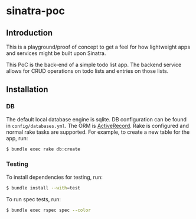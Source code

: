 # sinatra-poc

## Introduction

This is a playground/proof of concept to get a feel for how lightweight apps and services might be built upon Sinatra.

This PoC is the back-end of a simple todo list app.  The backend service allows for CRUD operations on todo lists and entries on those lists.

## Installation

### DB

The default local database engine is sqlite.  DB configuration can be found in `config/databases.yml`.  The ORM is [ActiveRecord](https://github.com/rails/rails/tree/master/activerecord).  Rake is configured and normal rake tasks are supported.  For example, to create a new table for the app, run:

```bash
$ bundle exec rake db:create
```

### Testing

To install dependencies for testing, run:

```bash
$ bundle install --with=test
```

To run spec tests, run:

```bash
$ bundle exec rspec spec --color
```
